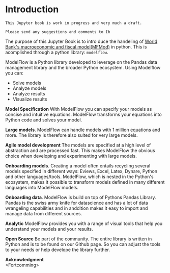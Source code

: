 
# Introduction

```{warning}
This Jupyter book is work in progress and very much a draft.

Please send any suggestions and comments to Ib 
```

The purpose of this Jupyter Book is to intro
duce the handeling of [World Bank's macroeconomic and fiscal model\(MFMod\)](https://openknowledge.worldbank.org/handle/10986/32217) in python. This is acomplished through a python library: ```modelflow```. 

ModelFlow is a Python library developed to leverage on the Pandas data management library and the broader Python ecosystem. Using Modelflow you can:
 - Solve models
 - Analyze models
 - Analyze results
 - Visualize results 


**Model Specification** With ModelFlow you can specify your models as concise and intuitive equations. ModelFlow transforms your equations into Python code and solves your model.

**Large models**.
ModelFlow can handle models with 1 million equations and more. The library is therefore also suited for very large models.

**Agile model development**
The models are specified at a high level of abstraction and are processed fast. This makes ModelFlow the obvious choice when developing and experimenting with large models.

**Onboarding models**.
Creating a model often entails recycling several models specified in different ways: Eviews, Excel, Latex, Dynare, Python and other languages/tools.
ModelFlow, which is nested in the Python's ecosystem, makes it possible to transform models defined in many different languages into ModelFlow models.

**Onboarding data**.
ModelFlow is build on top of Pythons Pandas Library. Pandas is the swiss army knife for datascience and has a lot of data wrangeling capabilities and in anddition makes it easy to import and manage data from different sources.

**Analytic** ModelFlow provides you with a range of visual tools that help you understand your models and your results.

**Open Source**
Be part of the community. The entire library is written in Python and is to be found on our Github page. So you can adjust the tools to your needs or help develope the library further.

**Acknowledgment**<br> 
\<Fortcomming> 
